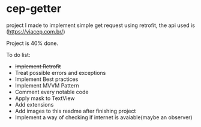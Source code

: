 # cep-getter
project I made to implement simple get request using retrofit, the api used is (https://viacep.com.br/)

Project is 40% done.


To do list:
- ~~Implement Retrofit~~
- Treat possible errors and exceptions
- Implement Best practices
- Implement MVVM Pattern
- Comment every notable code
- Apply mask to TextView
- Add extensions
- Add images to this readme after finishing project
- Implement a way of checking if internet is avaiable(maybe an observer)
